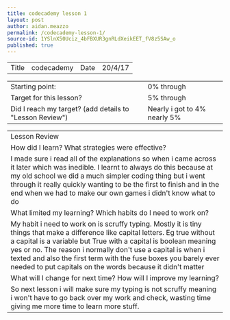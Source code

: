 ```yaml
---
title: codecademy lesson 1
layout: post
author: aidan.meazzo
permalink: /codecademy-lesson-1/
source-id: 1YSlnX50Uciz_4bFBXUR3gnRLdXeikEET_fV8z5SAw_o
published: true
---
```

<table>
  <tr>
    <td>Title</td>
    <td>codecademy</td>
    <td>Date</td>
    <td>20/4/17</td>
  </tr>
</table>


<table>
  <tr>
    <td>Starting point:</td>
    <td>0% through</td>
  </tr>
  <tr>
    <td>Target for this lesson?</td>
    <td>5% through</td>
  </tr>
  <tr>
    <td>Did I reach my target?
(add details to "Lesson Review")</td>
    <td>Nearly i got to 4% nearly 5%</td>
  </tr>
</table>


<table>
  <tr>
    <td>Lesson Review</td>
  </tr>
  <tr>
    <td>How did I learn? What strategies were effective?</td>
  </tr>
  <tr>
    <td>I made sure i read all of the explanations so when i came across it later which was inedible. I learnt to always do this because at my old school we did a much simpler coding  thing but i went through it really quickly wanting to be the first to finish and in the end when we had to make our own games i didn't know what to do</td>
  </tr>
  <tr>
    <td>What limited my learning? Which habits do I need to work on?</td>
  </tr>
  <tr>
    <td>My habit i need to work on is scruffy typing. Mostly it is tiny things that make a difference like capital letters. Eg true without a capital is a variable but True with a capital is boolean meaning yes or no. The reason i normally don't use a capital is when i texted and also the first term with the fuse boxes you barely ever needed to put capitals on the words because it didn't matter</td>
  </tr>
  <tr>
    <td>What will I change for next time? How will I improve my learning?</td>
  </tr>
  <tr>
    <td>So next lesson i will make sure my typing is not scruffy meaning i won't have to go back over my work and check, wasting time giving me more time to learn more stuff.</td>
  </tr>
</table>


